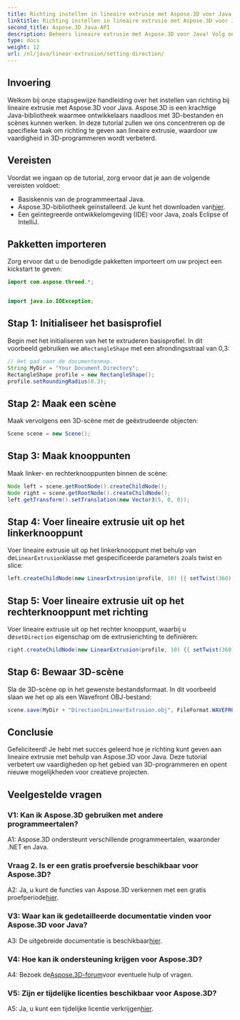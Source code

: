 ```yaml
---
title: Richting instellen in lineaire extrusie met Aspose.3D voor Java
linktitle: Richting instellen in lineaire extrusie met Aspose.3D voor Java
second_title: Aspose.3D Java-API
description: Beheers lineaire extrusie met Aspose.3D voor Java! Volg onze gids voor naadloos 3D-programmeren. Download nu voor een boeiende ervaring.
type: docs
weight: 12
url: /nl/java/linear-extrusion/setting-direction/
---
```

## Invoering

Welkom bij onze stapsgewijze handleiding over het instellen van richting bij lineaire extrusie met Aspose.3D voor Java. Aspose.3D is een krachtige Java-bibliotheek waarmee ontwikkelaars naadloos met 3D-bestanden en scènes kunnen werken. In deze tutorial zullen we ons concentreren op de specifieke taak om richting te geven aan lineaire extrusie, waardoor uw vaardigheid in 3D-programmeren wordt verbeterd.

## Vereisten

Voordat we ingaan op de tutorial, zorg ervoor dat je aan de volgende vereisten voldoet:

- Basiskennis van de programmeertaal Java.
-  Aspose.3D-bibliotheek geïnstalleerd. Je kunt het downloaden van[hier](https://releases.aspose.com/3d/java/).
- Een geïntegreerde ontwikkelomgeving (IDE) voor Java, zoals Eclipse of IntelliJ.

## Pakketten importeren

Zorg ervoor dat u de benodigde pakketten importeert om uw project een kickstart te geven:

```java
import com.aspose.threed.*;


import java.io.IOException;
```

## Stap 1: Initialiseer het basisprofiel

 Begin met het initialiseren van het te extruderen basisprofiel. In dit voorbeeld gebruiken we a`RectangleShape` met een afrondingsstraal van 0,3:

```java
// Het pad naar de documentenmap.
String MyDir = "Your Document Directory";
RectangleShape profile = new RectangleShape();
profile.setRoundingRadius(0.3);
```

## Stap 2: Maak een scène

Maak vervolgens een 3D-scène met de geëxtrudeerde objecten:

```java
Scene scene = new Scene();
```

## Stap 3: Maak knooppunten

Maak linker- en rechterknooppunten binnen de scène:

```java
Node left = scene.getRootNode().createChildNode();
Node right = scene.getRootNode().createChildNode();
left.getTransform().setTranslation(new Vector3(5, 0, 0));
```

## Stap 4: Voer lineaire extrusie uit op het linkerknooppunt

 Voer lineaire extrusie uit op het linkerknooppunt met behulp van de`LinearExtrusion`klasse met gespecificeerde parameters zoals twist en slice:

```java
left.createChildNode(new LinearExtrusion(profile, 10) {{ setTwist(360); setSlices(100); }});
```

## Stap 5: Voer lineaire extrusie uit op het rechterknooppunt met richting

 Voer lineaire extrusie uit op het rechter knooppunt, waarbij u de`setDirection` eigenschap om de extrusierichting te definiëren:

```java
right.createChildNode(new LinearExtrusion(profile, 10) {{ setTwist(360); setSlices(100); setDirection(new Vector3(0.3, 0.2, 1));}});
```

## Stap 6: Bewaar 3D-scène

Sla de 3D-scène op in het gewenste bestandsformaat. In dit voorbeeld slaan we het op als een Wavefront OBJ-bestand:

```java
scene.save(MyDir + "DirectionInLinearExtrusion.obj", FileFormat.WAVEFRONTOBJ);
```

## Conclusie

Gefeliciteerd! Je hebt met succes geleerd hoe je richting kunt geven aan lineaire extrusie met behulp van Aspose.3D voor Java. Deze tutorial verbetert uw vaardigheden op het gebied van 3D-programmeren en opent nieuwe mogelijkheden voor creatieve projecten.

## Veelgestelde vragen

### V1: Kan ik Aspose.3D gebruiken met andere programmeertalen?

A1: Aspose.3D ondersteunt verschillende programmeertalen, waaronder .NET en Java.

### Vraag 2. Is er een gratis proefversie beschikbaar voor Aspose.3D?

 A2: Ja, u kunt de functies van Aspose.3D verkennen met een gratis proefperiode[hier](https://releases.aspose.com/).

### V3: Waar kan ik gedetailleerde documentatie vinden voor Aspose.3D voor Java?

 A3: De uitgebreide documentatie is beschikbaar[hier](https://reference.aspose.com/3d/java/).

### V4: Hoe kan ik ondersteuning krijgen voor Aspose.3D?

 A4: Bezoek de[Aspose.3D-forum](https://forum.aspose.com/c/3d/18)voor eventuele hulp of vragen.

### V5: Zijn er tijdelijke licenties beschikbaar voor Aspose.3D?

 A5: Ja, u kunt een tijdelijke licentie verkrijgen[hier](https://purchase.aspose.com/temporary-license/).